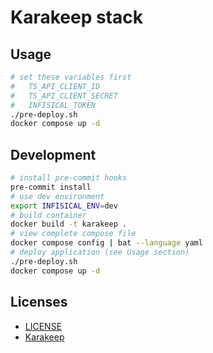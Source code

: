 # Karakeep stack

## Usage

```sh
# set these variables first
#   TS_API_CLIENT_ID
#   TS_API_CLIENT_SECRET
#   INFISICAL_TOKEN
./pre-deploy.sh
docker compose up -d
```

## Development

```sh
# install pre-commit hooks
pre-commit install
# use dev environment
export INFISICAL_ENV=dev
# build container
docker build -t karakeep .
# view complete compose file
docker compose config | bat --language yaml
# deploy application (see Usage section)
./pre-deploy.sh
docker compose up -d
```

## Licenses

- [LICENSE](LICENSE)
- [Karakeep](https://github.com/karakeep-app/karakeep/blob/main/LICENSE)

